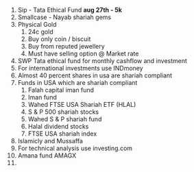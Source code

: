 1. Sip - Tata Ethical Fund **aug 27th - 5k**
2. Smallcase - Nayab shariah gems 
3. Physical Gold
   1. 24c gold
   2. Buy only coin / biscuit
   3. Buy from reputed jewellery
   4. Must have selling option @ Market rate
4. SWP Tata ethical fund for monthly cashflow and investment 
5. For international investments use INDmoney 
6. Almost 40 percent shares in usa are shariah compliant
7. Funds in USA which are shariah compliant
   1. Falah capital iman fund
   2. Iman fund
   3. Wahed FTSE USA Shariah ETF (HLAL)
   4. S & P 500 shariah stocks
   5. Wahed S & P shariah fund
   6. Halal dividend stocks
   7. FTSE USA shariah index
8. Islamicly and Mussaffa 
9. For technical analysis use investing.com
10. Amana fund AMAGX
11. 
